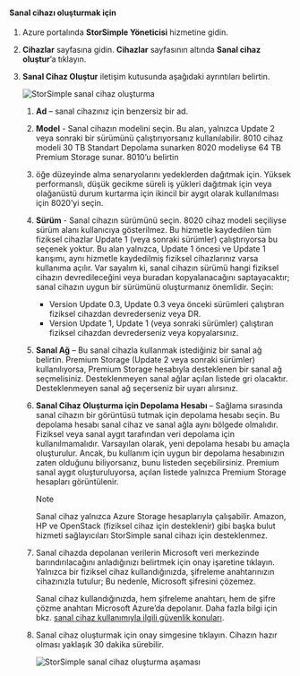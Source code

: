 #### <a name="to-create-a-virtual-device"></a>Sanal cihazı oluşturmak için
1. Azure portalında **StorSimple Yöneticisi** hizmetine gidin.
2. **Cihazlar** sayfasına gidin. **Cihazlar** sayfasının altında **Sanal cihaz oluştur**’a tıklayın.
3. **Sanal Cihaz Oluştur** iletişim kutusunda aşağıdaki ayrıntıları belirtin.
   
    ![StorSimple sanal cihaz oluşturma](./media/storsimple-create-virtual-device-u2/CreatePremiumsva1.png)
   
   1. **Ad** – sanal cihazınız için benzersiz bir ad.
   2. **Model** - Sanal cihazın modelini seçin. Bu alan, yalnızca Update 2 veya sonraki bir sürümünü çalıştırıyorsanız kullanılabilir. 8010 cihaz modeli 30 TB Standart Depolama sunarken 8020 modeliyse 64 TB Premium Storage sunar. 8010’u belirtin
   3. öğe düzeyinde alma senaryolarını yedeklerden dağıtmak için. Yüksek performanslı, düşük gecikme süreli iş yükleri dağıtmak için veya olağanüstü durum kurtarma için ikincil bir aygıt olarak kullanılması için 8020’yi seçin.
   4. **Sürüm** - Sanal cihazın sürümünü seçin. 8020 cihaz modeli seçiliyse sürüm alanı kullanıcıya gösterilmez. Bu hizmetle kaydedilen tüm fiziksel cihazlar Update 1 (veya sonraki sürümler) çalıştırıyorsa bu seçenek yoktur. Bu alan yalnızca, Update 1 öncesi ve Update 1 karışımı, aynı hizmetle kaydedilmiş fiziksel cihazlarınız varsa kullanıma açılır. Var sayalım ki, sanal cihazın sürümü hangi fiziksel cihazın devredileceğini veya buradan kopyalanacağını saptayacaktır; sanal cihazın uygun bir sürümünü oluşturmanız önemlidir. Seçin:
      
      * Version Update 0.3, Update 0.3 veya önceki sürümleri çalıştıran fiziksel cihazdan devrederseniz veya DR. 
      * Version Update 1, Update 1 (veya sonraki sürümler) çalıştıran fiziksel cihazdan devrederseniz veya kopyalarsınız. 
   5. **Sanal Ağ** – Bu sanal cihazla kullanmak istediğiniz bir sanal ağ belirtin. Premium Storage (Update 2 veya sonraki sürümler) kullanılıyorsa, Premium Storage hesabıyla desteklenen bir sanal ağ seçmelisiniz. Desteklenmeyen sanal ağlar açılan listede gri olacaktır. Desteklenmeyen sanal ağ seçerseniz bir uyarı alırsınız. 
   6. **Sanal Cihaz Oluşturma için Depolama Hesabı** – Sağlama sırasında sanal cihazın bir görüntüsü tutmak için depolama hesabı seçin. Bu depolama hesabı sanal cihaz ve sanal ağla aynı bölgede olmalıdır. Fiziksel veya sanal aygıt tarafından veri depolama için kullanılmamalıdır. Varsayılan olarak, yeni depolama hesabı bu amaçla oluşturulur. Ancak, bu kullanım için uygun bir depolama hesabınızın zaten olduğunu biliyorsanız, bunu listeden seçebilirsiniz. Premium sanal aygıt oluşturuluyorsa, açılan listede yalnızca Premium Storage hesapları görüntülenir. 
      
      > [!NOTE]
      > Sanal cihaz yalnızca Azure Storage hesaplarıyla çalışabilir. Amazon, HP ve OpenStack (fiziksel cihaz için desteklenir) gibi başka bulut hizmeti sağlayıcıları StorSimple sanal cihazı için desteklenmez.
      > 
      > 
   7. Sanal cihazda depolanan verilerin Microsoft veri merkezinde barındırılacağını anladığınızı belirtmek için onay işaretine tıklayın. Yalnızca bir fiziksel cihaz kullandığınızda, şifreleme anahtarınızın cihazınızla tutulur; Bu nedenle, Microsoft şifresini çözemez. 
      
       Sanal cihaz kullandığınızda, hem şifreleme anahtarı, hem de şifre çözme anahtarı Microsoft Azure’da depolanır. Daha fazla bilgi için bkz. [sanal cihaz kullanımıyla ilgili güvenlik konuları](../articles/storsimple/storsimple-security.md#storsimple-virtual-device-security).
   8. Sanal cihaz oluşturmak için onay simgesine tıklayın. Cihazın hazır olması yaklaşık 30 dakika sürebilir.
      
      ![StorSimple sanal cihaz oluşturma aşaması](./media/storsimple-create-virtual-device-u2/StorSimple_VirtualDeviceCreating1M.png)

